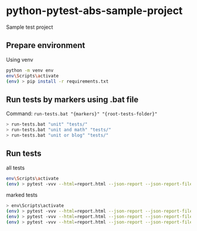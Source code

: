 # python-pytest-abs-sample-project

Sample test project

## Prepare environment

Using venv  

```sh
python -m venv env
env\Scripts\activate
(env) > pip install -r requirements.txt
```

## Run tests by markers using .bat file

Command: `run-tests.bat "{markers}" "{root-tests-folder}"`  

```sh
> run-tests.bat "unit" "tests/"
> run-tests.bat "unit and math" "tests/"
> run-tests.bat "unit or blog" "tests/"
```

## Run tests

all tests

```sh
env\Scripts\activate
(env) > pytest -vvv --html=report.html --json-report --json-report-file=report.json
```

marked tests

```sh
> env\Scripts\activate
(env) > pytest -vvv --html=report.html --json-report --json-report-file=report.json -m "unit"
(env) > pytest -vvv --html=report.html --json-report --json-report-file=report.json -m "unit and blog"
(env) > pytest -vvv --html=report.html --json-report --json-report-file=report.json -m "unit or blog"
```

